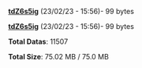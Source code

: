 [**tdZ6s5ig**](/data/tdZ6s5ig.txt) (23/02/23 - 15:56)- 99 bytes

[**tdZ6s5ig**](/data/tdZ6s5ig.txt) (23/02/23 - 15:56)- 99 bytes

**Total Datas**: 11507

**Total Size**: 75.02 MB / 75.0 MB